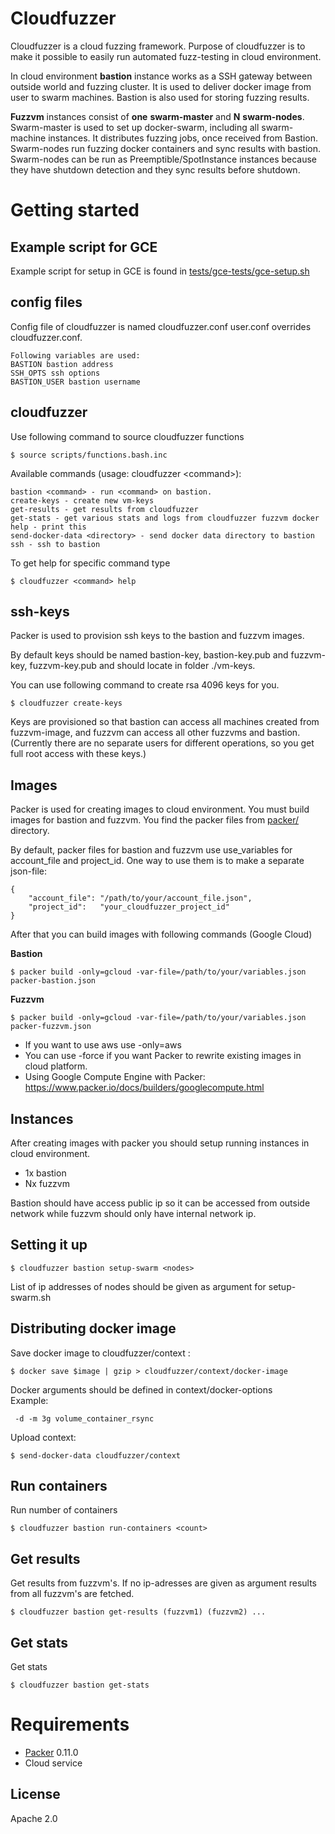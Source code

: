# Cloudfuzzer

Cloudfuzzer is a cloud fuzzing framework. Purpose of cloudfuzzer is to make it possible to easily run automated fuzz-testing in cloud environment.

In cloud environment __bastion__ instance works as a SSH gateway between outside world and fuzzing cluster. It is used to deliver docker image from user to swarm machines. Bastion is also used for storing fuzzing results.

__Fuzzvm__ instances consist of __one__ __swarm-master__ and __N__ __swarm-nodes__. Swarm-master is used to set up docker-swarm, including all swarm-machine instances. It distributes fuzzing jobs, once received from Bastion. Swarm-nodes run fuzzing docker containers and sync results with bastion. Swarm-nodes can be run as Preemptible/SpotInstance instances because they have shutdown detection and they sync results before shutdown.

# Getting started

## Example script for GCE

Example script for setup in GCE is found in [tests/gce-tests/gce-setup.sh](tests/gce-tests/gce-setup.sh)

## config files

Config file of cloudfuzzer is named cloudfuzzer.conf
user.conf overrides cloudfuzzer.conf.
```
Following variables are used:
BASTION bastion address
SSH_OPTS ssh options
BASTION_USER bastion username
```
## cloudfuzzer

Use following command to source cloudfuzzer functions
```
$ source scripts/functions.bash.inc
```

Available commands (usage: cloudfuzzer &lt;command&gt;):
```
bastion <command> - run <command> on bastion.
create-keys - create new vm-keys
get-results - get results from cloudfuzzer
get-stats - get various stats and logs from cloudfuzzer fuzzvm docker
help - print this
send-docker-data <directory> - send docker data directory to bastion
ssh - ssh to bastion
```

To get help for specific command type
```
$ cloudfuzzer <command> help
```

## ssh-keys

Packer is used to provision ssh keys to the bastion and fuzzvm images.

By default keys should be named bastion-key, bastion-key.pub and fuzzvm-key, fuzzvm-key.pub and should locate in folder ./vm-keys.

You can use following command to create rsa 4096 keys for you.

```
$ cloudfuzzer create-keys
```

Keys are provisioned so that bastion can access all machines created from fuzzvm-image, and fuzzvm can access all other fuzzvms and bastion.
(Currently there are no separate users for different operations, so you get full root access with these keys.)

## Images

Packer is used for creating images to cloud environment. You must build images for bastion and fuzzvm. You find the packer files from [packer/](packer/) directory.

By default, packer files for bastion and fuzzvm use use_variables for account_file and project_id. One way to use them is to make a separate json-file:
```
{
    "account_file":	"/path/to/your/account_file.json",
    "project_id":	"your_cloudfuzzer_project_id"
}
```

After that you can build images with following commands (Google Cloud)

__Bastion__
```
$ packer build -only=gcloud -var-file=/path/to/your/variables.json packer-bastion.json
```

__Fuzzvm__
```
$ packer build -only=gcloud -var-file=/path/to/your/variables.json packer-fuzzvm.json
```

* If you want to use aws use -only=aws
* You can use -force if you want Packer to rewrite existing images in cloud platform.
* Using Google Compute Engine with Packer: https://www.packer.io/docs/builders/googlecompute.html

## Instances

After creating images with packer you should setup running instances in cloud environment.
* 1x bastion
* Nx fuzzvm

Bastion should have access public ip so it can be accessed from outside network while fuzzvm should only have internal network ip.

## Setting it up

```
$ cloudfuzzer bastion setup-swarm <nodes>
```

List of ip addresses of nodes should be given as argument for setup-swarm.sh

## Distributing docker image

Save docker image to cloudfuzzer/context :
```
$ docker save $image | gzip > cloudfuzzer/context/docker-image
```

Docker arguments should be defined in context/docker-options  
Example:
```
 -d -m 3g volume_container_rsync
```

Upload context:
```
$ send-docker-data cloudfuzzer/context
```

## Run containers

Run number of containers

```
$ cloudfuzzer bastion run-containers <count>
```

## Get results

Get results from fuzzvm's. If no ip-adresses are given as argument results from all fuzzvm's are fetched.

```
$ cloudfuzzer bastion get-results (fuzzvm1) (fuzzvm2) ...
```

## Get stats

Get stats

```
$ cloudfuzzer bastion get-stats
```


# Requirements

* [Packer](https://www.packer.io/) 0.11.0
* Cloud service

License
----
Apache 2.0

